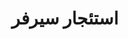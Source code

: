 ---
id: firststeps-rent
title: استئجار سيرفر
description: "اكتشف كيف تحسّن توثيقك الفني للوضوح وتحسين محركات البحث لتعزيز تفاعل المستخدم وفهمه → تعلّم المزيد الآن"
sidebar_label: استئجار سيرفر
---